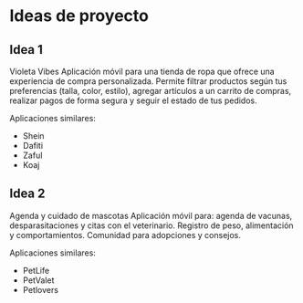 # Ideas de proyecto

## Idea 1
Violeta Vibes
Aplicación móvil para una tienda de ropa que ofrece una experiencia de compra personalizada. Permite filtrar productos según tus preferencias (talla, color, estilo), agregar artículos a un carrito de compras, realizar pagos de forma segura y seguir el estado de tus pedidos.

Aplicaciones similares:

- Shein 
- Dafiti
- Zaful
- Koaj 

## Idea 2
Agenda y cuidado de mascotas
Aplicación móvil para: 
agenda de vacunas, desparasitaciones y citas con el veterinario.
Registro de peso, alimentación y comportamientos.
Comunidad para adopciones y consejos.

Aplicaciones similares:

- PetLife
- PetValet
- Petlovers
